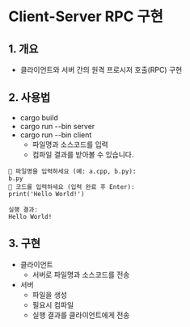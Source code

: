 # Client-Server RPC 구현

## 1. 개요

- 클라이언트와 서버 간의 원격 프로시저 호출(RPC) 구현

## 2. 사용법

- cargo build
- cargo run --bin server
- cargo run --bin client
    - 파일명과 소스코드를 입력
    - 컴파일 결과를 받아볼 수 있습니다.

```
💬 파일명을 입력하세요 (예: a.cpp, b.py):
b.py
💬 코드를 입력하세요 (입력 완료 후 Enter):
print('Hello World!')

실행 결과:
Hello World!
```

## 3. 구현

- 클라이언트
    - 서버로 파일명과 소스코드를 전송
- 서버
    - 파일을 생성
    - 필요시 컴파일
    - 실행 결과를 클라이언트에게 전송
